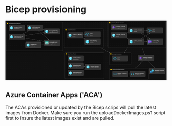 # Bicep provisioning
![Me architecture](../Images/Me%20Architecture.png)

## Azure Container Apps ('ACA')
The ACAs provisioned or updated by the Bicep scrips will pull the latest images from Docker. Make sure you run the uploadDockerImages.ps1 script first to insure the latest images exist and are pulled.